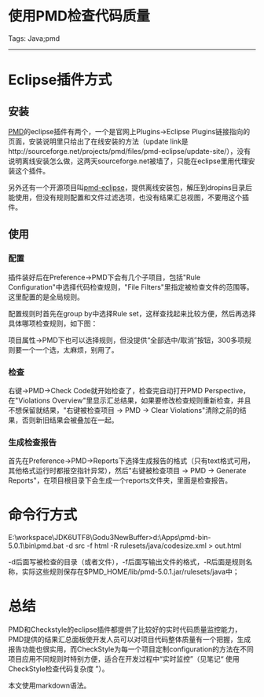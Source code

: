 # 使用PMD检查代码质量
Tags: Java;pmd

------

# Eclipse插件方式

 

## 安装

 

[PMD](http://pmd.sourceforge.net/)的eclipse插件有两个，一个是官网上Plugins->Eclipse Plugins链接指向的页面，安装说明里只给出了在线安装的方法（update link是http://sourceforge.net/projects/pmd/files/pmd-eclipse/update-site/），没有说明离线安装怎么做，这两天sourceforge.net被墙了，只能在eclipse里用代理安装这个插件。

另外还有一个开源项目叫[pmd-eclipse](http://sourceforge.net/projects/pmd-eclipse/)，提供离线安装包，解压到dropins目录后能使用，但没有规则配置和文件过滤选项，也没有结果汇总视图，不要用这个插件。

 

## 使用

 

### 配置

 

插件装好后在Preference->PMD下会有几个子项目，包括"Rule Configuration"中选择代码检查规则，"File Filters"里指定被检查文件的范围等。这里配置的是全局规则。

配置规则时首先在group by中选择Rule set，这样查找起来比较方便，然后再选择具体哪项检查规则，如下图：

 

 

项目属性->PMD下也可以选择规则，但没提供“全部选中/取消”按钮，300多项规则要一个一个选，太麻烦，别用了。

 

### 检查

 

右键->PMD->Check Code就开始检查了，检查完自动打开PMD Perspective，在"Violations Overview"里显示汇总结果，如果要修改检查规则重新检查，并且不想保留就结果，"右键被检查项目 -> PMD -> Clear Violations"清除之前的结果，否则新旧结果会被叠加在一起。

 

### 生成检查报告

 

首先在Preference->PMD->Reports下选择生成报告的格式（只有text格式可用，其他格式运行时都报空指针异常），然后"右键被检查项目 -> PMD -> Generate Reports"，在项目根目录下会生成一个reports文件夹，里面是检查报告。

 

# 命令行方式

 

E:\workspace\JDK6UTF8\Godu3NewBuffer>d:\Apps\pmd-bin-5.0.1\bin\pmd.bat -d src -f html -R rulesets/java/codesize.xml > out.html

 

-d后面写被检查的目录（或者文件），-f后面写输出文件的格式，-R后面是规则名称，实际这些规则保存在$PMD_HOME/lib/pmd-5.0.1.jar/rulesets/java中；

 

# 总结

 

PMD和Checkstyle的eclipse插件都提供了比较好的实时代码质量监控能力，PMD提供的结果汇总面板使开发人员可以对项目代码整体质量有一个把握，生成报告功能也很实用，而CheckStyle为每一个项目定制configuration的方法在不同项目应用不同规则时特别方便，适合在开发过程中“实时监控”（见笔记“ 使用CheckStyle检查代码复杂度 ”）。

 

本文使用markdown语法。